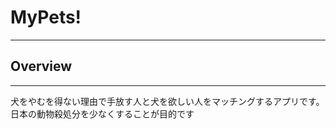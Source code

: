 <h1>MyPets!</h1>
<hr/>

<h2>Overview</h2>
<hr/>

<p>犬をやむを得ない理由で手放す人と犬を欲しい人をマッチングするアプリです。<br/>
日本の動物殺処分を少なくすることが目的です
</p>
